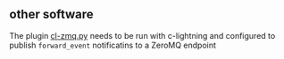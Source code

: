 other software
---------------

The plugin [cl-zmq.py](https://github.com/lightningd/plugins/pull/70) needs to be run with c-lightning and configured to publish `forward_event` notificatins to a ZeroMQ endpoint


